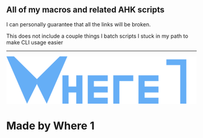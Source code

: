 ## All of my macros and related AHK scripts
I can personally guarantee that all the links will be broken.


This does not include a couple things I batch scripts I stuck in my path to make CLI usage easier

     
---
![Logo](/images/dancclogo.png)

# Made by Where 1
